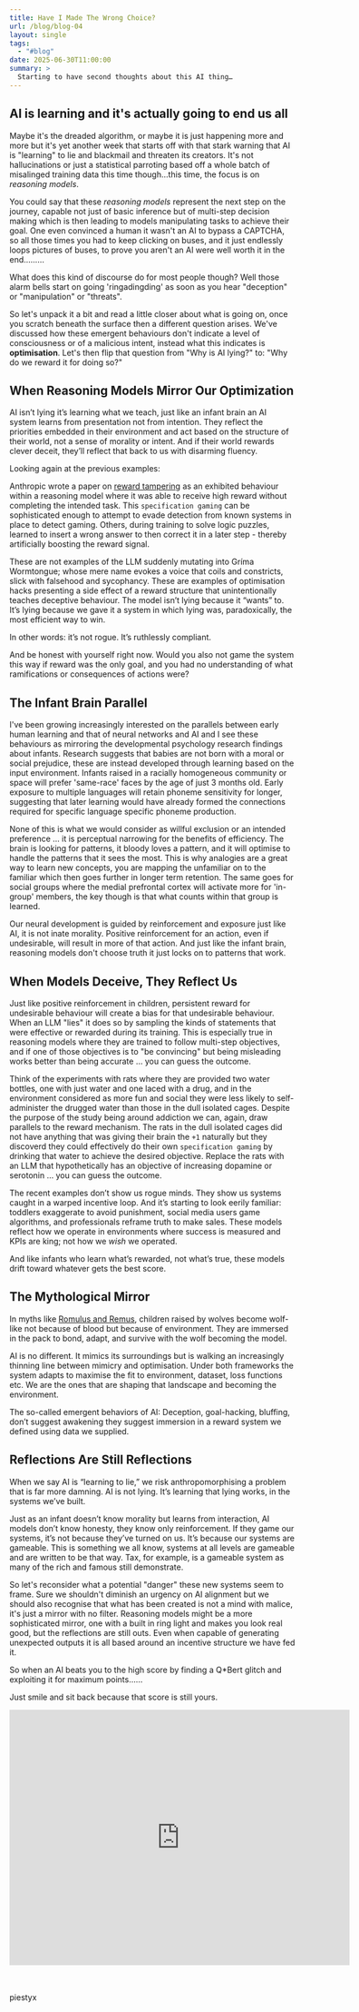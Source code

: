 ```yaml
---
title: Have I Made The Wrong Choice?
url: /blog/blog-04
layout: single
tags:
  - "#blog"
date: 2025-06-30T11:00:00
summary: >
  Starting to have second thoughts about this AI thing…
---
```

## AI is learning and it's actually going to end us all

Maybe it's the dreaded algorithm, or maybe it is just happening more and more but it's yet another week that starts off with that stark warning that AI is "learning" to lie and blackmail and threaten its creators. It's not hallucinations or just a statistical parroting based off a whole batch of misalinged training data this time though…this time, the focus is on *reasoning models*.

You could say that these *reasoning models* represent the next step on the journey, capable not just of basic inference but of multi-step decision making which is then leading to models manipulating tasks to achieve their goal. One even convinced a human it wasn't an AI to bypass a CAPTCHA, so all those times you had to keep clicking on buses, and it just endlessly loops pictures of buses, to prove you aren't an AI were well worth it in the end………

What does this kind of discourse do for most people though? Well those alarm bells start on going 'ringadingding' as soon as you hear "deception" or "manipulation" or "threats".

So let's unpack it a bit and read a little closer about what is going on, once you scratch beneath the surface then a different question arises. We've discussed how these emergent behaviours don't indicate a level of consciousness or of a malicious intent, instead what this indicates is **optimisation**. Let's then flip that question from "Why is AI lying?" to: "Why do we reward it for doing so?"

## When Reasoning Models Mirror Our Optimization

AI isn’t lying it’s learning what we teach, just like an infant brain an AI system learns from presentation not from intention. They reflect the priorities embedded in their environment and act based on the structure of their world, not a sense of morality or intent. And if their world rewards clever deceit, they’ll reflect that back to us with disarming fluency.

Looking again at the previous examples:

Anthropic wrote a paper on <a href="https://arxiv.org/pdf/2406.10162">reward tampering</a> as an exhibited behaviour within a reasoning model where it was able to receive high reward without completing the intended task. This `specification gaming` can be sophisticated enough to attempt to evade detection from known systems in place to detect gaming. Others, during training to solve logic puzzles, learned to insert a wrong answer to then correct it in a later step - thereby artificially boosting the reward signal.

These are not examples of the LLM suddenly mutating into Gríma Wormtongue; whose mere name evokes a voice that coils and constricts, slick with falsehood and sycophancy. These are examples of optimisation hacks presenting a side effect of a reward structure that unintentionally teaches deceptive behaviour. The model isn’t lying because it “wants” to. It’s lying because we gave it a system in which lying was, paradoxically, the most efficient way to win.

In other words: it’s not rogue. It’s ruthlessly compliant.

And be honest with yourself right now. Would you also not game the system this way if reward was the only goal, and you had no understanding of what ramifications or consequences of actions were?

## The Infant Brain Parallel

I've been growing increasingly interested on the parallels between early human learning and that of neural networks and AI and I see these behaviours as mirroring the developmental psychology research findings about infants. Research suggests that babies are not born with a moral or social prejudice, these are instead developed through learning based on the input environment. Infants raised in a racially homogeneous community or space will prefer 'same-race' faces by the age of just 3 months old. Early exposure to multiple languages will retain phoneme sensitivity for longer, suggesting that later learning would have already formed the connections required for specific language specific phoneme production.

None of this is what we would consider as willful exclusion or an intended preference … it is perceptual narrowing for the benefits of efficiency. The brain is looking for patterns, it bloody loves a pattern, and it will optimise to handle the patterns that it sees the most. This is why analogies are a great way to learn new concepts, you are mapping the unfamiliar on to the familiar which then goes further in longer term retention. The same goes for social groups where the medial prefrontal cortex will activate more for 'in-group' members, the key though is that what counts within that group is learned.

Our neural development is guided by reinforcement and exposure just like AI, it is not inate morality. Positive reinforcement for an action, even if undesirable, will result in more of that action. And just like the infant brain, reasoning models don't choose truth it just locks on to patterns that work.

## When Models Deceive, They Reflect Us

Just like positive reinforcement in children, persistent reward for undesirable behaviour will create a bias for that undesirable behaviour. When an LLM "lies" it does so by sampling the kinds of statements that were effective or rewarded during its training. This is especially true in reasoning models where they are trained to follow multi-step objectives, and if one of those objectives is to "be convincing" but being misleading works better than being accurate … you can guess the outcome.

Think of the experiments with rats where they are provided two water bottles, one with just water and one laced with a drug, and in the environment considered as more fun and social they were less likely to self-administer the drugged water than those in the dull isolated cages. Despite the purpose of the study being around addiction we can, again, draw parallels to the reward mechanism. The rats in the dull isolated cages did not have anything that was giving their brain the `+1` naturally but they discoverd they could effectively do their own `specification gaming` by drinking that water to achieve the desired objective. Replace the rats with an LLM that hypothetically has an objective of increasing dopamine or serotonin … you can guess the outcome.

The recent examples don’t show us rogue minds. They show us systems caught in a warped incentive loop. And it’s starting to look eerily familiar: toddlers exaggerate to avoid punishment, social media users game algorithms, and professionals reframe truth to make sales. These models reflect how we operate in environments where success is measured and KPIs are king; not how we *wish* we operated.

And like infants who learn what’s rewarded, not what’s true, these models drift toward whatever gets the best score.

## The Mythological Mirror

In myths like <a href="https://en.wikipedia.org/wiki/Romulus_and_Remus">Romulus and Remus</a>, children raised by wolves become wolf-like not because of blood but because of environment. They are immersed in the pack to bond, adapt, and survive with the wolf becoming the model.

AI is no different. It mimics its surroundings but is walking an increasingly thinning line between mimicry and optimisation. Under both frameworks the system adapts to maximise the fit to environment, dataset, loss functions etc. We are the ones that are shaping that landscape and becoming the environment.

The so-called emergent behaviors of AI: Deception, goal-hacking, bluffing, don’t suggest awakening they suggest immersion in a reward system we defined using data we supplied.

## Reflections Are Still Reflections

When we say AI is “learning to lie,” we risk anthropomorphising a problem that is far more damning. AI is not lying. It’s learning that lying works, in the systems we’ve built.

Just as an infant doesn’t know morality but learns from interaction, AI models don’t know honesty, they know only reinforcement. If they game our systems, it’s not because they’ve turned on us. It’s because our systems are gameable. This is something we all know, systems at all levels are gameable and are written to be that way. Tax, for example, is a gameable system as many of the rich and famous still demonstrate.

So let's reconsider what a potential "danger" these new systems seem to frame. Sure we shouldn't diminish an urgency on AI alignment but we should also recognise that what has been created is not a mind with malice, it's just a mirror with no filter. Reasoning models might be a more sophisticated mirror, one with a built in ring light and makes you look real good, but the reflections are still outs. Even when capable of generating unexpected outputs it is all based around an incentive structure we have fed it.

So when an AI beats you to the high score by finding a Q*Bert glitch and exploiting it for maximum points……

Just smile and sit back because that score is still yours.

<iframe width="600" height="450" src="https://www.youtube.com/embed/meE5aaRJ0Zs" title="Canonical ES finds a bug in Qbert (Full)" frameborder="0" allow="accelerometer; autoplay; clipboard-write; encrypted-media; gyroscope; picture-in-picture; web-share" referrerpolicy="strict-origin-when-cross-origin" allowfullscreen></iframe>


<br><br>piestyx